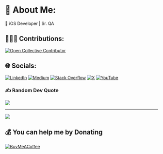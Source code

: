 # 💫 About Me:
 iOS Developer | Sr. QA

## 👨🏻‍💻 Contributions:
[![Open Collective Contributor](https://img.shields.io/badge/Open%20Collective-Contributor-blue)](https://opencollective.com/silas-h)

## 🌐 Socials:
[![LinkedIn](https://img.shields.io/badge/LinkedIn-%230077B5.svg?logo=linkedin&logoColor=white)](https://linkedin.com/in/silashayri) [![Medium](https://img.shields.io/badge/Medium-12100E?logo=medium&logoColor=white)](https://medium.com/@silashayri) [![Stack Overflow](https://img.shields.io/badge/-Stackoverflow-FE7A16?logo=stack-overflow&logoColor=white)](https://stackoverflow.com/users/7929516) [![X](https://img.shields.io/badge/X-black.svg?logo=X&logoColor=white)](https://x.com/silashayri) [![YouTube](https://img.shields.io/badge/YouTube-%23FF0000.svg?logo=YouTube&logoColor=white)](https://youtube.com/@silashayri) 

### ✍️ Random Dev Quote
![](https://quotes-github-readme.vercel.app/api?type=horizontal&theme=radical)

---
[![](https://visitcount.itsvg.in/api?id=silashayri&icon=0&color=0)](https://visitcount.itsvg.in)

  ## 💰 You can help me by Donating
  [![BuyMeACoffee](https://img.shields.io/badge/Buy%20Me%20a%20Coffee-ffdd00?style=for-the-badge&logo=buy-me-a-coffee&logoColor=black)](https://buymeacoffee.com/silashayri) 

  
<!-- Proudly created with GPRM ( https://gprm.itsvg.in ) --> 



